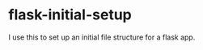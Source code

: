flask-initial-setup
===================

I use this to set up an initial file structure for a flask app.
